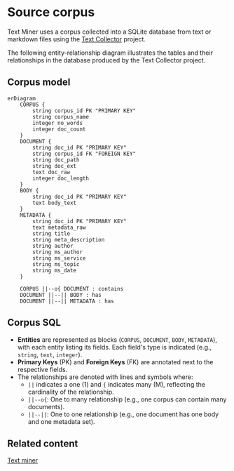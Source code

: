 # Source corpus

Text Miner uses a corpus collected into a SQLite database from text or markdown files using the [Text Collector](https://github.com/mattbriggs/text-collector) project.

The following entity-relationship diagram illustrates the tables and their relationships in the database produced by the Text Collector project.

## Corpus model

```mermaid
erDiagram
    CORPUS {
        string corpus_id PK "PRIMARY KEY"
        string corpus_name
        integer no_words
        integer doc_count
    }
    DOCUMENT {
        string doc_id PK "PRIMARY KEY"
        string corpus_id FK "FOREIGN KEY"
        string doc_path
        string doc_ext
        text doc_raw
        integer doc_length
    }
    BODY {
        string doc_id PK "PRIMARY KEY"
        text body_text
    }
    METADATA {
        string doc_id PK "PRIMARY KEY"
        text metadata_raw
        string title
        string meta_description
        string author
        string ms_author
        string ms_service
        string ms_topic
        string ms_date
    }
    
    CORPUS ||--o{ DOCUMENT : contains
    DOCUMENT ||--|| BODY : has
    DOCUMENT ||--|| METADATA : has
```

## Corpus SQL

- **Entities** are represented as blocks (`CORPUS`, `DOCUMENT`, `BODY`, `METADATA`), with each entity listing its fields. Each field's type is indicated (e.g., `string`, `text`, `integer`).
- **Primary Keys** (PK) and **Foreign Keys** (FK) are annotated next to the respective fields.
- The relationships are denoted with lines and symbols where:
  - `||` indicates a one (1) and `{` indicates many (M), reflecting the cardinality of the relationship.
  - `||--o{`: One to many relationship (e.g., one corpus can contain many documents).
  - `||--||`: One to one relationship (e.g., one document has one body and one metadata set).

## Related content

[Text miner](../README.md)
